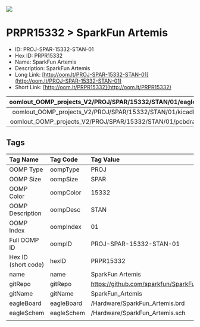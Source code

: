 


  
![][im]
# PRPR15332 > SparkFun Artemis

- ID: PROJ-SPAR-15332-STAN-01
- Hex ID: PRPR15332
- Name: SparkFun Artemis
- Description: SparkFun Artemis
- Long Link: [http://oom.lt/PROJ-SPAR-15332-STAN-01](http://oom.lt/PROJ-SPAR-15332-STAN-01)
- Short Link: [http://oom.lt/PRPR15332](http://oom.lt/PRPR15332)
  

|oomlout_OOMP_projects_V2/PROJ/SPAR/15332/STAN/01/eagleImage.png|oomlout_OOMP_projects_V2/PROJ/SPAR/15332/STAN/01/eagleSchemImage.png|oomlout_OOMP_projects_V2/PROJ/SPAR/15332/STAN/01/kicadPcb3dFront.png|oomlout_OOMP_projects_V2/PROJ/SPAR/15332/STAN/01/kicadPcb3dBack.png|
| :---: | :---: | :---: | :---: |
|oomlout_OOMP_projects_V2/PROJ/SPAR/15332/STAN/01/kicadPcb3d.png|oomlout_OOMP_projects_V2/PROJ/SPAR/15332/STAN/01/bomBack.png|oomlout_OOMP_projects_V2/PROJ/SPAR/15332/STAN/01/bomFront.png|oomlout_OOMP_projects_V2/PROJ/SPAR/15332/STAN/01/pcbdraw.svg|
|oomlout_OOMP_projects_V2/PROJ/SPAR/15332/STAN/01/pcbdrawBack.svg||||

## Tags
  

|Tag Name|Tag Code|Tag Value|
| :--- | :--- | :--- |
|OOMP Type|oompType|PROJ|
|OOMP Size|oompSize|SPAR|
|OOMP Color|oompColor|15332|
|OOMP Description|oompDesc|STAN|
|OOMP Index|oompIndex|01|
|Full OOMP ID|oompID|PROJ-SPAR-15332-STAN-01|
|Hex ID (short code)|hexID|PRPR15332|
|name|name|SparkFun Artemis|
|gitRepo|gitRepo|https://github.com/sparkfun/SparkFun_Artemis|
|gitName|gitName|SparkFun_Artemis|
|eagleBoard|eagleBoard|/Hardware/SparkFun_Artemis.brd|
|eagleSchem|eagleSchem|/Hardware/SparkFun_Artemis.sch|
||||



[im]: PROJ/SPAR/15332/STAN/01/kicadPcb3d_450.png

